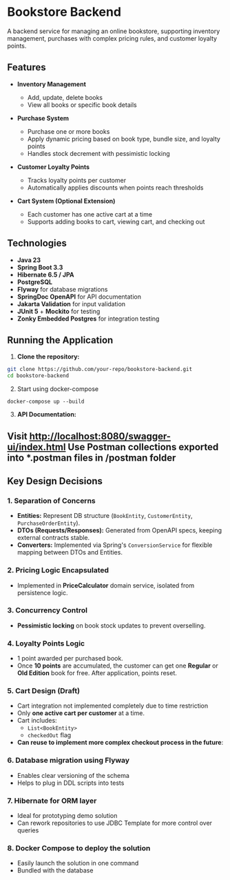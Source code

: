 # Bookstore Backend

A backend service for managing an online bookstore, supporting inventory management, purchases with complex pricing rules, and customer loyalty points.

## Features

- **Inventory Management**
    - Add, update, delete books
    - View all books or specific book details

- **Purchase System**
    - Purchase one or more books
    - Apply dynamic pricing based on book type, bundle size, and loyalty points
    - Handles stock decrement with pessimistic locking

- **Customer Loyalty Points**
    - Tracks loyalty points per customer
    - Automatically applies discounts when points reach thresholds

- **Cart System (Optional Extension)**
    - Each customer has one active cart at a time
    - Supports adding books to cart, viewing cart, and checking out

## Technologies

- **Java 23**
- **Spring Boot 3.3**
- **Hibernate 6.5 / JPA**
- **PostgreSQL**
- **Flyway** for database migrations
- **SpringDoc OpenAPI** for API documentation
- **Jakarta Validation** for input validation
- **JUnit 5** + **Mockito** for testing
- **Zonky Embedded Postgres** for integration testing

## Running the Application

1. **Clone the repository:**

```bash
git clone https://github.com/your-repo/bookstore-backend.git
cd bookstore-backend
```

2. Start using docker-compose

```docker-compose up --build```

3. **API Documentation:**

Visit [http://localhost:8080/swagger-ui/index.html](http://localhost:8080/swagger-ui/index.html)
Use Postman collections exported into *.postman files in /postman folder
---

## Key Design Decisions

### **1. Separation of Concerns**
- **Entities:** Represent DB structure (`BookEntity`, `CustomerEntity`, `PurchaseOrderEntity`).
- **DTOs (Requests/Responses):** Generated from OpenAPI specs, keeping external contracts stable.
- **Converters:** Implemented via Spring's `ConversionService` for flexible mapping between DTOs and Entities.

### **2. Pricing Logic Encapsulated**
- Implemented in **PriceCalculator** domain service, isolated from persistence logic.

### **3. Concurrency Control**
- **Pessimistic locking** on book stock updates to prevent overselling.

### **4. Loyalty Points Logic**
- 1 point awarded per purchased book.
- Once **10 points** are accumulated, the customer can get one **Regular** or **Old Edition** book for free. After application, points reset.

### **5. Cart Design (Draft)**
- Cart integration not implemented completely due to time restriction
- Only **one active cart per customer** at a time.
- Cart includes:
    - `List<BookEntity>`
    - `checkedOut` flag
- **Can reuse to implement more complex checkout process in the future**:

### **6. Database migration using Flyway**
- Enables clear versioning of the schema
- Helps to plug in DDL scripts into tests

### **7. Hibernate for ORM layer**
- Ideal for prototyping demo solution
- Can rework repositories to use JDBC Template for more control over queries

### **8. Docker Compose to deploy the solution**
- Easily launch the solution in one command
- Bundled with the database